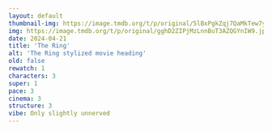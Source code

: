```yaml
---
layout: default
thumbnail-img: https://image.tmdb.org/t/p/original/5lBxPgkZqj7QaMkTew7yr5AkCHH.png
img: https://image.tmdb.org/t/p/original/gghD2ZIPjMzLnnBuT3AZQGYnIW9.jpg
date: 2024-04-21
title: 'The Ring'
alt: 'The Ring stylized movie heading'
old: false
rewatch: 1
characters: 3
super: 1
pace: 3
cinema: 3
structure: 3
vibe: Only slightly unnerved
---
```

